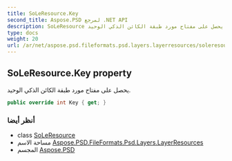 ```yaml
---
title: SoLeResource.Key
second_title: Aspose.PSD لمرجع .NET API
description: SoLeResource ملكية. يحصل على مفتاح مورد طبقة الكائن الذكي الوحيد.
type: docs
weight: 20
url: /ar/net/aspose.psd.fileformats.psd.layers.layerresources/soleresource/key/
---
```

## SoLeResource.Key property

يحصل على مفتاح مورد طبقة الكائن الذكي الوحيد.

```csharp
public override int Key { get; }
```

### أنظر أيضا

* class [SoLeResource](../)
* مساحة الاسم [Aspose.PSD.FileFormats.Psd.Layers.LayerResources](../../soleresource/)
* المجسم [Aspose.PSD](../../../)


